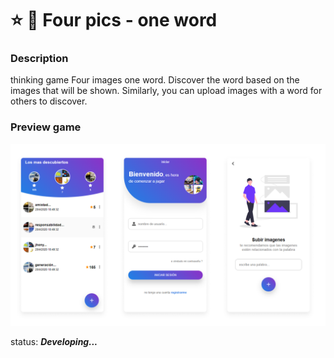 # :star: :game_die: Four pics - one word

### Description 

thinking game Four images one word. Discover the word based on the images that will be shown. Similarly, you can upload images with a word for others to discover.

### Preview game

![game](images/preview.png "preview screeens of game")



status:  ***Developing...***
